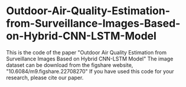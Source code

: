 # Outdoor-Air-Quality-Estimation-from-Surveillance-Images-Based-on-Hybrid-CNN-LSTM-Model
This is the code of the paper "Outdoor Air Quality Estimation from Surveillance Images Based on Hybrid CNN-LSTM Model"
The image dataset can be download from the figshare website, "10.6084/m9.figshare.22708270"
If you have used this code for your research, please cite our paper.
